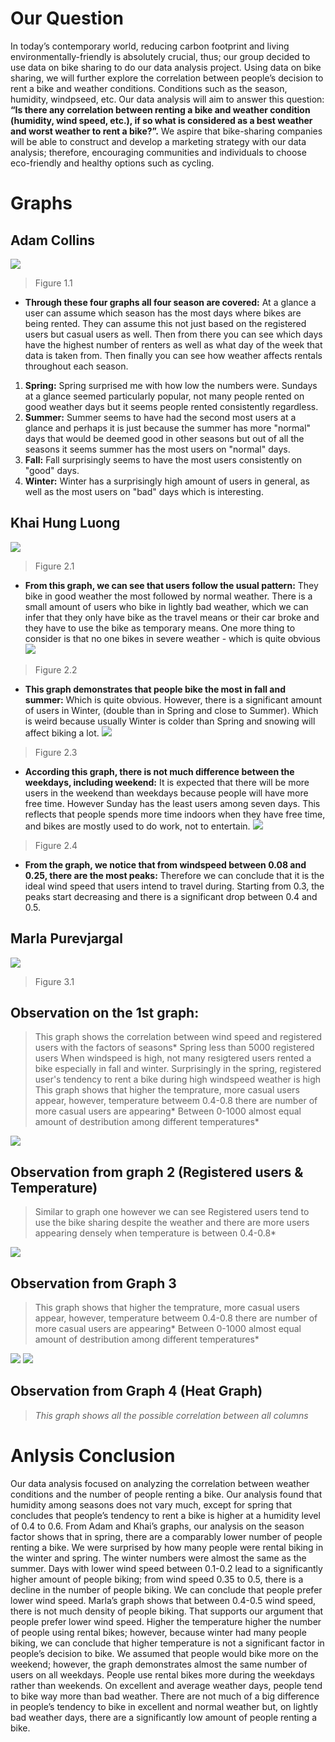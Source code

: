 # Our Question
In today’s contemporary world, reducing carbon footprint and living environmentally-friendly is absolutely crucial, thus; our group decided to use data on bike sharing to do our data analysis project. Using data on bike sharing, we will further explore the correlation between people’s decision to rent a bike and weather conditions. Conditions such as the season, humidity, windpseed, etc. Our data analysis will aim to answer this question: **“Is there any correlation between renting a bike and weather condition (humidity, wind speed, etc.), if so what is considered as a best weather and worst weather to rent a bike?”.** We aspire that bike-sharing companies will be able to construct and develop a marketing strategy with our data analysis; therefore, encouraging communities and individuals to choose eco-friendly and healthy options such as cycling.

# Graphs

## Adam Collins
![](https://github.com/data301-2020-winter1/course-project-group_6020/blob/main/image/GraphImages/AdamGrpahs.png)
>Figure 1.1
* **Through these four graphs all four season are covered:** At a glance a user can assume which season has the most days where bikes are being rented. 
They can assume this not just based on the registered users but casual users as well. Then from there you can see which days have the highest number of renters as well as what day of the week that data is taken from. Then finally you can see how weather affects rentals throughout each season. 
1. **Spring:** Spring surprised me with how low the numbers were. Sundays at a glance seemed particularly popular, not many people rented on good weather days but it seems people rented consistently regardless.
2. **Summer:** Summer seems to have had the second most users at a glance and perhaps it is just because the summer has more "normal" days that would be deemed good in other seasons but out of all the seasons it seems summer has the most users on "normal" days.
3. **Fall:** Fall surprisingly seems to have the most users consistently on "good" days.
4. **Winter:** Winter has a surprisingly high amount of users in general, as well as the most users on "bad" days which is interesting.

## Khai Hung Luong
![](https://github.com/data301-2020-winter1/course-project-group_6020/blob/main/image/GraphImages/KazGraphs1.png)
>Figure 2.1
* **From this graph, we can see that users follow the usual pattern:** They bike in good weather the most followed by normal weather. There is a small amount of users who bike in lightly bad weather, which we can infer that they only have bike as the travel means or their car broke and they have to use the bike as temporary means. One more thing to consider is that no one bikes in severe weather - which is quite obvious
![](https://github.com/data301-2020-winter1/course-project-group_6020/blob/main/image/GraphImages/KazGraph2.png)
>Figure 2.2
* **This graph demonstrates that people bike the most in fall and summer:** Which is quite obvious. However, there is a significant amount of users in Winter, (double than in Spring and close to Summer). Which is weird because usually Winter is colder than Spring and snowing will affect biking a lot. 
![](https://github.com/data301-2020-winter1/course-project-group_6020/blob/main/image/GraphImages/KazGraph3.png)
>Figure 2.3
* **According this graph, there is not much difference between the weekdays, including weekend:** It is expected that there will be more users in the weekend than weekdays because people will have more free time. However Sunday has the least users among seven days. This reflects that people spends more time indoors when they have free time, and bikes are mostly used to do work, not to entertain.
![](https://github.com/data301-2020-winter1/course-project-group_6020/blob/main/image/GraphImages/KazGraph4.png)
>Figure 2.4
* **From the graph, we notice that from windspeed between 0.08 and 0.25, there are the most peaks:** Therefore we can conclude that it is the ideal wind speed that users intend to travel during. Starting from 0.3, the peaks start decreasing and there is a significant drop between 0.4 and 0.5.

## Marla Purevjargal
![](https://github.com/data301-2020-winter1/course-project-group_6020/blob/main/image/GraphImages/MarlaGraph1.png)
>Figure 3.1
## Observation on the 1st graph:
>This graph shows the correlation between wind speed and registered users with the factors of seasons*
>Spring less than 5000 registered users
>When windspeed is high, not many resigtered users rented a bike especially in fall and winter. Surprisingly in the spring, registered user's tendency to rent a bike during high windspeed weather is high
>This graph shows that higher the temprature, more casual users appear, however, temperature betweem 0.4-0.8 there are number of more casual users are appearing*
>Between 0-1000 almost equal amount of destribution among different temperatures*

![](https://github.com/data301-2020-winter1/course-project-group_6020/blob/main/image/GraphImages/MarlaGraph2.png)

## Observation from graph 2 (Registered users & Temperature)
>Similar to graph one however we can see Registered users tend to use the bike sharing despite the weather and there are more users appearing densely when temperature is between 0.4-0.8*

![](https://github.com/data301-2020-winter1/course-project-group_6020/blob/main/image/GraphImages/MarlaGraph3.png)
## Observation from Graph 3 
>This graph shows that higher the temprature, more casual users appear, however, temperature betweem 0.4-0.8 there are number of more casual users are appearing*
>Between 0-1000 almost equal amount of destribution among different temperatures*

![](https://github.com/data301-2020-winter1/course-project-group_6020/blob/main/image/GraphImages/MarlaGraph41.png)
![](https://github.com/data301-2020-winter1/course-project-group_6020/blob/main/image/GraphImages/MarlaGraph42.png)

## Observation from Graph 4 (Heat Graph)
>*This graph shows all the possible correlation between all columns*

# Anlysis Conclusion
Our data analysis focused on analyzing the correlation between weather conditions and the number of people renting a bike. Our analysis found that humidity among seasons does not vary much, except for spring that concludes that people’s tendency to rent a bike is higher at a humidity level of 0.4 to 0.6. From Adam and Khai’s graphs, our analysis on the season factor shows that in spring, there are a comparably lower number of people renting a bike. We were surprised by how many people were rental biking in the winter and spring. The winter numbers were almost the same as the summer. Days with lower wind speed between 0.1-0.2 lead to a significantly higher amount of people biking; from wind speed 0.35 to 0.5,  there is a decline in the number of people biking. We can conclude that people prefer lower wind speed. Marla’s graph shows that between 0.4-0.5 wind speed, there is not much density of people biking. That supports our argument that people prefer lower wind speed. Higher the temperature higher the number of people using rental bikes; however, because winter had many people biking, we can conclude that higher temperature is not a significant factor in people’s decision to bike. We assumed that people would bike more on the weekend; however, the graph demonstrates almost the same number of users on all weekdays. People use rental bikes more during the weekdays rather than weekends. On excellent and average weather days, people tend to bike way more than bad weather. There are not much of a big difference in people’s tendency to bike in excellent and normal weather but, on lightly bad weather days, there are a significantly low amount of people renting a bike.
